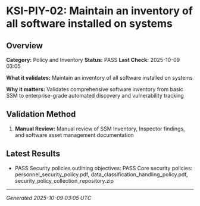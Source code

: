 # KSI-PIY-02: Maintain an inventory of all software installed on systems

## Overview

**Category:** Policy and Inventory
**Status:** PASS
**Last Check:** 2025-10-09 03:05

**What it validates:** Maintain an inventory of all software installed on systems

**Why it matters:** Validates comprehensive software inventory from basic SSM to enterprise-grade automated discovery and vulnerability tracking

## Validation Method

1. **Manual Review:** Manual review of SSM Inventory, Inspector findings, and software asset management documentation

## Latest Results

- PASS Security policies outlining objectives: PASS Core security policies: personnel_security_policy.pdf, data_classification_handling_policy.pdf, security_policy_collection_repository.zip

---
*Generated 2025-10-09 03:05 UTC*